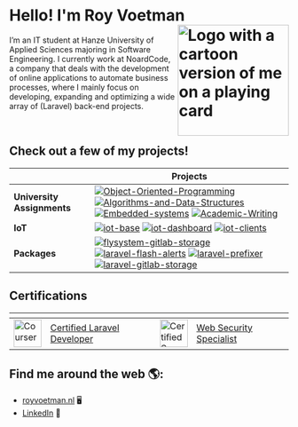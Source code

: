 # Hello! I'm Roy Voetman <img align="right" src="https://www.royvoetman.nl/images/apple-04.svg" alt="Logo with a cartoon version of me on a playing card" width="200">

I’m an IT student at Hanze University of Applied Sciences majoring in Software Engineering. I currently work at NoardCode, a company that deals with the development of online applications to automate business processes, where I mainly focus on developing, expanding and optimizing a wide array of (Laravel) back-end projects.

<br>

## Check out a few of my projects!
|  | **Projects** |
| ----------------- | --------------- |
| **University Assignments** | [![Object-Oriented-Programming](https://img.shields.io/static/v1?label=&message=Object-Oriented-Programming&color=000605&logo=github&logoColor=white&labelColor=000605)](https://github.com/RoyVoetman/Object-Oriented-Programming) [![Algorithms-and-Data-Structures](https://img.shields.io/static/v1?label=&message=Algorithms-and-Data-Structures&color=000605&logo=github&logoColor=white&labelColor=000605)](https://github.com/RoyVoetman/Algorithms-and-Data-Structures) [![Embedded-systems](https://img.shields.io/static/v1?label=&message=Embedded-systems&color=000605&logo=github&logoColor=white&labelColor=000605)](https://github.com/RoyVoetman/Embedded-systems) [![Academic-Writing](https://img.shields.io/static/v1?label=&message=Academic-Writing&color=000605&logo=github&logoColor=white&labelColor=000605)](https://github.com/RoyVoetman/Academic-Writing) |
| **IoT** | [![iot-base](https://img.shields.io/static/v1?label=&message=iot-base&color=000605&logo=github&logoColor=white&labelColor=000605)](https://github.com/RoyVoetman/iot-base) [![iot-dashboard](https://img.shields.io/static/v1?label=&message=iot-dashboard&color=000605&logo=github&logoColor=white&labelColor=000605)](https://github.com/RoyVoetman/iot-dashboard) [![iot-clients](https://img.shields.io/static/v1?label=&message=iot-clients&color=000605&logo=github&logoColor=white&labelColor=000605)](https://github.com/RoyVoetman/iot-clients) |
| **Packages** | [![flysystem-gitlab-storage](https://img.shields.io/static/v1?label=&message=flysystem-gitlab-storage&color=000605&logo=github&logoColor=white&labelColor=000605)](https://github.com/RoyVoetman/flysystem-gitlab-storage) [![laravel-flash-alerts](https://img.shields.io/static/v1?label=&message=laravel-flash-alerts&color=000605&logo=github&logoColor=white&labelColor=000605)](https://github.com/RoyVoetman/laravel-flash-alerts) [![laravel-prefixer](https://img.shields.io/static/v1?label=&message=laravel-prefixer&color=000605&logo=github&logoColor=white&labelColor=000605)](https://github.com/RoyVoetman/laravel-prefixer) [![laravel-gitlab-storage](https://img.shields.io/static/v1?label=&message=laravel-gitlab-storage&color=000605&logo=github&logoColor=white&labelColor=000605)](https://github.com/RoyVoetman/laravel-gitlab-storage) |

##  Certifications 
| <!-- -->    | <!-- -->    | <!-- -->    | <!-- -->    |
| ----------------- | --------------- | ----------------- | --------------- |
| [<img src="https://media-exp1.licdn.com/dms/image/C4E0BAQFMUZFU4aihpw/company-logo_100_100/0?e=1603929600&v=beta&t=PQqBtvYNFoOmwxZpXnW5fo_Y5pggpKp9jSg7Gri5jjQ" alt="Coursera logo" width="50">](https://laravel.com/) | [Certified Laravel Developer](https://www.royvoetman.nl/laravel-certificate.pdf) | [<img src="https://media-exp1.licdn.com/dms/image/C4E0BAQG0lPVZPZMi3A/company-logo_200_200/0?e=1603929600&v=beta&t=pTaesPISCOhnrZ0l6u4GgoJTLCU2iO1x0aWzttP4MUA" alt="Certified Secure logo" width="50">](https://www.certifiedsecure.com) | [Web Security Specialist](https://www.royvoetman.nl/web-security-specialist.pdf)

## Find me around the web 🌎:
- <a href="https://www.royvoetman.nl/">royvoetman.nl</a> 🖥
- <a href="https://www.linkedin.com/in/roy-voetman/">LinkedIn</a> 💼
